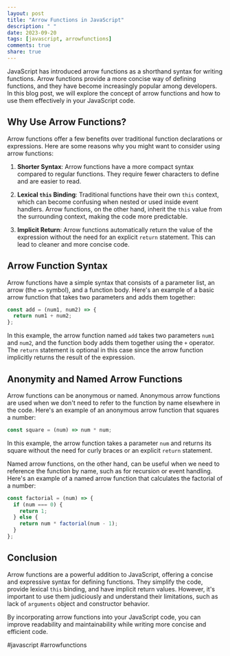 ```yaml
---
layout: post
title: "Arrow Functions in JavaScript"
description: " "
date: 2023-09-20
tags: [javascript, arrowfunctions]
comments: true
share: true
---
```


JavaScript has introduced arrow functions as a shorthand syntax for writing functions. Arrow functions provide a more concise way of defining functions, and they have become increasingly popular among developers. In this blog post, we will explore the concept of arrow functions and how to use them effectively in your JavaScript code.

## Why Use Arrow Functions?

Arrow functions offer a few benefits over traditional function declarations or expressions. Here are some reasons why you might want to consider using arrow functions:

1. **Shorter Syntax**: Arrow functions have a more compact syntax compared to regular functions. They require fewer characters to define and are easier to read.

2. **Lexical `this` Binding**: Traditional functions have their own `this` context, which can become confusing when nested or used inside event handlers. Arrow functions, on the other hand, inherit the `this` value from the surrounding context, making the code more predictable.

3. **Implicit Return**: Arrow functions automatically return the value of the expression without the need for an explicit `return` statement. This can lead to cleaner and more concise code.

## Arrow Function Syntax

Arrow functions have a simple syntax that consists of a parameter list, an arrow (the `=>` symbol), and a function body. Here's an example of a basic arrow function that takes two parameters and adds them together:

```javascript
const add = (num1, num2) => {
  return num1 + num2;
};
```

In this example, the arrow function named `add` takes two parameters `num1` and `num2`, and the function body adds them together using the `+` operator. The `return` statement is optional in this case since the arrow function implicitly returns the result of the expression.

## Anonymity and Named Arrow Functions

Arrow functions can be anonymous or named. Anonymous arrow functions are used when we don't need to refer to the function by name elsewhere in the code. Here's an example of an anonymous arrow function that squares a number:

```javascript
const square = (num) => num * num;
```

In this example, the arrow function takes a parameter `num` and returns its square without the need for curly braces or an explicit `return` statement.

Named arrow functions, on the other hand, can be useful when we need to reference the function by name, such as for recursion or event handling. Here's an example of a named arrow function that calculates the factorial of a number:

```javascript
const factorial = (num) => {
  if (num === 0) {
    return 1;
  } else {
    return num * factorial(num - 1);
  }
};
```

## Conclusion

Arrow functions are a powerful addition to JavaScript, offering a concise and expressive syntax for defining functions. They simplify the code, provide lexical `this` binding, and have implicit return values. However, it's important to use them judiciously and understand their limitations, such as lack of `arguments` object and constructor behavior.

By incorporating arrow functions into your JavaScript code, you can improve readability and maintainability while writing more concise and efficient code.

#javascript #arrowfunctions
